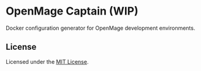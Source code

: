 # OpenMage Captain (WIP)

Docker configuration generator for OpenMage development environments.

## License

Licensed under the [MIT License](LICENSE).
